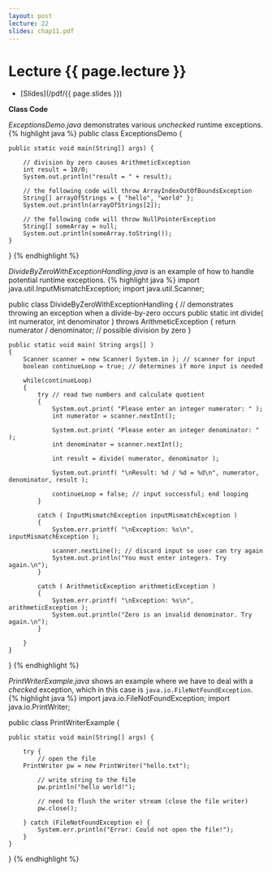 ```yaml
---
layout: post
lecture: 22
slides: chap11.pdf
---
```


Lecture {{ page.lecture }}
==========================

- [Slides](/pdf/{{ page.slides }})

**Class Code**

*ExceptionsDemo.java* demonstrates various *unchecked* runtime exceptions.
{% highlight java %}
public class ExceptionsDemo {

	public static void main(String[] args) {
		
		// division by zero causes ArithmeticException
		int result = 10/0;
		System.out.println("result = " + result);
		
		// the following code will throw ArrayIndexOutOfBoundsException
		String[] arrayOfStrings = { "hello", "world" };
		System.out.println(arrayOfStrings[2]);
		
		// the following code will throw NullPointerException
		String[] someArray = null;
		System.out.println(someArray.toString());		
	}
}
{% endhighlight %}

*DivideByZeroWithExceptionHandling.java* is an example of how to handle potential runtime exceptions.
{% highlight java %}
import java.util.InputMismatchException;
import java.util.Scanner;

public class DivideByZeroWithExceptionHandling
{
    // demonstrates throwing an exception when a divide-by-zero occurs
    public static int divide( int numerator, int denominator ) throws ArithmeticException
    {
        return numerator / denominator; // possible division by zero
    }

    public static void main( String args[] )
    {
        Scanner scanner = new Scanner( System.in ); // scanner for input
        boolean continueLoop = true; // determines if more input is needed

        while(continueLoop)
        {
            try // read two numbers and calculate quotient
            {
                System.out.print( "Please enter an integer numerator: " );
                int numerator = scanner.nextInt();
                
                System.out.print( "Please enter an integer denominator: " );
                int denominator = scanner.nextInt();

                int result = divide( numerator, denominator );
                
                System.out.printf( "\nResult: %d / %d = %d\n", numerator, denominator, result );
                
                continueLoop = false; // input successful; end looping
            }
            
            catch ( InputMismatchException inputMismatchException )
            {
                System.err.printf( "\nException: %s\n", inputMismatchException );
                
                scanner.nextLine(); // discard input so user can try again
                System.out.println("You must enter integers. Try again.\n");
            }
            
            catch ( ArithmeticException arithmeticException )
            {
                System.err.printf( "\nException: %s\n", arithmeticException );
                System.out.println("Zero is an invalid denominator. Try again.\n");
            }
            
        }
    }
}
{% endhighlight %}

*PrintWriterExample.java* shows an example where we have to deal with a *checked* exception, which
in this case is `java.io.FileNotFoundException`.
{% highlight java %}
import java.io.FileNotFoundException;
import java.io.PrintWriter;

public class PrintWriterExample {

	public static void main(String[] args) {
		
		try {
	        // open the file
		PrintWriter pw = new PrintWriter("hello.txt");
			
	        // write string to the file
	        pw.println("hello world!");

	        // need to flush the writer stream (close the file writer)
	        pw.close();
	        
		} catch (FileNotFoundException e) {
			System.err.println("Error: Could not open the file!");
		}
	}
}
{% endhighlight %}
